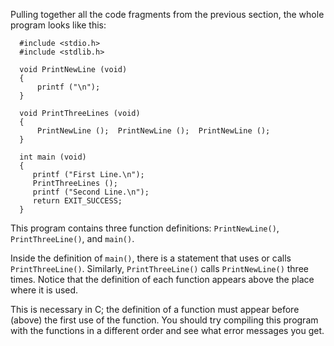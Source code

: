 Pulling together all the code fragments from the previous section, the whole program looks like this:

```code
  #include <stdio.h>
  #include <stdlib.h>

  void PrintNewLine (void) 
  {
      printf ("\n");
  }

  void PrintThreeLines (void)
  {
      PrintNewLine ();  PrintNewLine ();  PrintNewLine ();
  }

  int main (void)
  {
     printf ("First Line.\n");
     PrintThreeLines ();
     printf ("Second Line.\n");
     return EXIT_SUCCESS;
  }

```

This program contains three function definitions: `PrintNewLine()`, `PrintThreeLine()`, and `main()`.

Inside the definition of `main()`, there is a statement that uses or calls `PrintThreeLine()`.  Similarly, `PrintThreeLine()` calls `PrintNewLine()` three times.  Notice that the definition of each function appears above the place where it is used.

This is necessary in C; the definition of a function must appear before (above) the first use of the function.  You should try compiling this program with the functions in a different order and see what error messages you get.